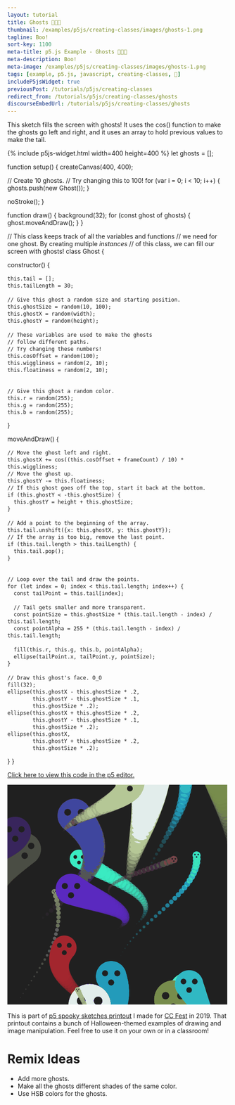 ```yaml
---
layout: tutorial
title: Ghosts 👻👻👻
thumbnail: /examples/p5js/creating-classes/images/ghosts-1.png
tagline: Boo!
sort-key: 1100
meta-title: p5.js Example - Ghosts 👻👻👻
meta-description: Boo!
meta-image: /examples/p5js/creating-classes/images/ghosts-1.png
tags: [example, p5.js, javascript, creating-classes, 🎃]
includeP5jsWidget: true
previousPost: /tutorials/p5js/creating-classes
redirect_from: /tutorials/p5js/creating-classes/ghosts
discourseEmbedUrl: /tutorials/p5js/creating-classes/ghosts
---
```


This sketch fills the screen with ghosts! It uses the cos() function to make the ghosts go left and right, and it uses an array to hold previous values to make the tail.

{% include p5js-widget.html width=400 height=400 %}
let ghosts = [];

function setup() {
  createCanvas(400, 400);

  // Create 10 ghosts.
  // Try changing this to 100!
  for (var i = 0; i < 10; i++) {
    ghosts.push(new Ghost());
  }

  noStroke();
}

function draw() {
  background(32);
  for (const ghost of ghosts) {
    ghost.moveAndDraw();
  }
}

// This class keeps track of all the variables and functions
// we need for one ghost. By creating multiple *instances*
// of this class, we can fill our screen with ghosts!
class Ghost {

  constructor() {

    this.tail = [];
    this.tailLength = 30;

    // Give this ghost a random size and starting position.
    this.ghostSize = random(10, 100);
    this.ghostX = random(width);
    this.ghostY = random(height);

    // These variables are used to make the ghosts
    // follow different paths.
    // Try changing these numbers!
    this.cosOffset = random(100);
    this.wiggliness = random(2, 10);
    this.floatiness = random(2, 10);


    // Give this ghost a random color.
    this.r = random(255);
    this.g = random(255);
    this.b = random(255);
  }

  moveAndDraw() {

    // Move the ghost left and right.
    this.ghostX += cos((this.cosOffset + frameCount) / 10) * this.wiggliness;
    // Move the ghost up.
    this.ghostY -= this.floatiness;
    // If this ghost goes off the top, start it back at the bottom.
    if (this.ghostY < -this.ghostSize) {
      this.ghostY = height + this.ghostSize;
    }

    // Add a point to the beginning of the array.
    this.tail.unshift({x: this.ghostX, y: this.ghostY});
    // If the array is too big, remove the last point.
    if (this.tail.length > this.tailLength) {
      this.tail.pop();
    }


    // Loop over the tail and draw the points.
    for (let index = 0; index < this.tail.length; index++) {
      const tailPoint = this.tail[index];

      // Tail gets smaller and more transparent.
      const pointSize = this.ghostSize * (this.tail.length - index) / this.tail.length;
      const pointAlpha = 255 * (this.tail.length - index) / this.tail.length;

      fill(this.r, this.g, this.b, pointAlpha);
      ellipse(tailPoint.x, tailPoint.y, pointSize);
    }

    // Draw this ghost's face. O_O
    fill(32);
    ellipse(this.ghostX - this.ghostSize * .2,
            this.ghostY - this.ghostSize * .1,
            this.ghostSize * .2);
    ellipse(this.ghostX + this.ghostSize * .2,
            this.ghostY - this.ghostSize * .1,
            this.ghostSize * .2);
    ellipse(this.ghostX,
            this.ghostY + this.ghostSize * .2,
            this.ghostSize * .2);
  }
}
</script>

[Click here to view this code in the p5 editor.](https://editor.p5js.org/KevinWorkman/sketches/4lmubc5k_)

![ghosts](/examples/p5js/creating-classes/images/ghosts-2.gif)

This is part of [p5 spooky sketches printout](http://tinyurl.com/p5-spooky-sketches) I made for [CC Fest](http://ccfest.rocks/) in 2019. That printout contains a bunch of Halloween-themed examples of drawing and image manipulation. Feel free to use it on your own or in a classroom!

# Remix Ideas

- Add more ghosts.
- Make all the ghosts different shades of the same color.
- Use HSB colors for the ghosts.
